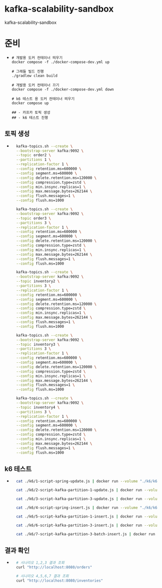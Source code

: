 # kafka-scalability-sandbox
kafka-scalability-sandbox

# 준비
- ```base
  # 개발용 도커 컨테이너 띄우기
  docker compose -f ./docker-compose-dev.yml up
  
  # 그래들 빌드 진행
  ./gradlew clean build
  
  # 개발용 도커 컨테이너 끄기
  docker compose -f ./docker-compose-dev.yml down
  
  # k6 테스트 용 도커 컨테이너 띄우기
  docker compose up
  
  ## - 카프카 토픽 생성
  ## - k6 테스트 진행
    ```
  
## 토픽 생성
- ```bash
    kafka-topics.sh --create \
    --bootstrap-server kafka:9092 \
    --topic order2 \
    --partitions 1 \
    --replication-factor 1 \
    --config retention.ms=600000 \
    --config segment.ms=600000 \
    --config delete.retention.ms=120000 \
    --config compression.type=zstd \
    --config min.insync.replicas=1 \
    --config max.message.bytes=262144 \
    --config flush.messages=1 \
    --config flush.ms=1000

    kafka-topics.sh --create \
    --bootstrap-server kafka:9092 \
    --topic order3 \
    --partitions 3 \
    --replication-factor 1 \
    --config retention.ms=600000 \
    --config segment.ms=600000 \
    --config delete.retention.ms=120000 \
    --config compression.type=zstd \
    --config min.insync.replicas=1 \
    --config max.message.bytes=262144 \
    --config flush.messages=1 \
    --config flush.ms=1000

    kafka-topics.sh --create \
    --bootstrap-server kafka:9092 \
    --topic inventory2 \
    --partitions 3 \
    --replication-factor 1 \
    --config retention.ms=600000 \
    --config segment.ms=600000 \
    --config delete.retention.ms=120000 \
    --config compression.type=zstd \
    --config min.insync.replicas=1 \
    --config max.message.bytes=262144 \
    --config flush.messages=1 \
    --config flush.ms=1000

    kafka-topics.sh --create \
    --bootstrap-server kafka:9092 \
    --topic inventory3 \
    --partitions 3 \
    --replication-factor 1 \
    --config retention.ms=600000 \
    --config segment.ms=600000 \
    --config delete.retention.ms=120000 \
    --config compression.type=zstd \
    --config min.insync.replicas=1 \
    --config max.message.bytes=262144 \
    --config flush.messages=1 \
    --config flush.ms=1000

    kafka-topics.sh --create \
    --bootstrap-server kafka:9092 \
    --topic inventory4 \
    --partitions 3 \
    --replication-factor 1 \
    --config retention.ms=600000 \
    --config segment.ms=600000 \
    --config delete.retention.ms=120000 \
    --config compression.type=zstd \
    --config min.insync.replicas=1 \
    --config max.message.bytes=262144 \
    --config flush.messages=1 \
    --config flush.ms=1000
    ```
  
## k6 테스트
- ```bash
    cat ./k6/1-script-spring-update.js | docker run --volume "./k6/k6-result:/k6-result" --network  kafka-scalability-sandbox_docker_net --name k6 --rm -i grafana/k6 run -
  
    cat ./k6/2-script-kafka-partition-1-update.js | docker run --volume "./k6/k6-result:/k6-result" --network  kafka-scalability-sandbox_docker_net --name k6 --rm -i grafana/k6 run -
  
    cat ./k6/3-script-kafka-partition-3-update.js | docker run --volume "./k6/k6-result:/k6-result" --network  kafka-scalability-sandbox_docker_net --name k6 --rm -i grafana/k6 run -
  
    cat ./k6/4-script-spring-insert.js | docker run --volume "./k6/k6-result:/k6-result" --network  kafka-scalability-sandbox_docker_net --name k6 --rm -i grafana/k6 run -
  
    cat ./k6/5-script-kafka-partition-1-insert.js | docker run --volume "./k6/k6-result:/k6-result" --network  kafka-scalability-sandbox_docker_net --name k6 --rm -i grafana/k6 run -
  
    cat ./k6/6-script-kafka-partition-3-insert.js | docker run --volume "./k6/k6-result:/k6-result" --network  kafka-scalability-sandbox_docker_net --name k6 --rm -i grafana/k6 run -
  
    cat ./k6/7-script-kafka-partition-3-batch-insert.js | docker run --volume "./k6/k6-result:/k6-result" --network  kafka-scalability-sandbox_docker_net --name k6 --rm -i grafana/k6 run -
    ```

## 결과 확인
- ```bash
    # 시나리오 1,2,3 결과 조회
    curl "http://localhost:8080/orders"
  
    # 시나리오 4,5,6,7 결과 조회
    curl "http://localhost:8080/inventories"
    ```
    
